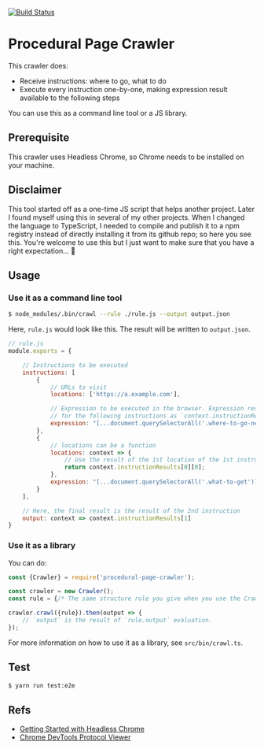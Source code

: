 [![Build Status](https://travis-ci.org/ryu1kn/page-crawler.svg?branch=master)](https://travis-ci.org/ryu1kn/page-crawler)

# Procedural Page Crawler

This crawler does:

* Receive instructions: where to go, what to do
* Execute every instruction one-by-one, making expression result available to the following steps

You can use this as a command line tool or a JS library.

## Prerequisite

This crawler uses Headless Chrome, so Chrome needs to be installed on your machine.

## Disclaimer

This tool started off as a one-time JS script that helps another project. Later I found myself using
this in several of my other projects. When I changed the language to TypeScript, I needed to compile and
publish it to a npm registry instead of directly installing it from its github repo; so here you see this.
You're welcome to use this but I just want to make sure that you have a right expectation... 🙂

## Usage

### Use it as a command line tool

```sh
$ node_modules/.bin/crawl --rule ./rule.js --output output.json
```

Here, `rule.js` would look like this. The result will be written to `output.json`.

```js
// rule.js
module.exports = {

    // Instructions to be executed
    instructions: [
        {
            // URLs to visit
            locations: ['https://a.example.com'],

            // Expression to be executed in the browser. Expression result will become available
            // for the following instructions as `context.instructionResults[INSTRUCTION_INDEX]`
            expression: "[...document.querySelectorAll('.where-to-go-next')].map(el => el.innerText)"
        },
        {
            // locations can be a function
            locations: context => {
                // Use the result of the 1st location of the 1st instruction
                return context.instructionResults[0][0];
            },
            expression: "[...document.querySelectorAll('.what-to-get')].map(el => el.innerText)"
        }
    ],

    // Here, the final result is the result of the 2nd instruction
    output: context => context.instructionResults[1]
}
```

### Use it as a library

You can do:

```js
const {Crawler} = require('procedural-page-crawler');

const crawler = new Crawler();
const rule = {/* The same structure rule you give when you use the Crawler as a command line tool */};

crawler.crawl({rule}).then(output => {
    // `output` is the result of `rule.output` evaluation.
});
```

For more information on how to use it as a library, see `src/bin/crawl.ts`.

## Test

```sh
$ yarn run test:e2e
```

## Refs

* [Getting Started with Headless Chrome](https://developers.google.com/web/updates/2017/04/headless-chrome)
* [Chrome DevTools Protocol Viewer](https://chromedevtools.github.io/devtools-protocol/tot/)
